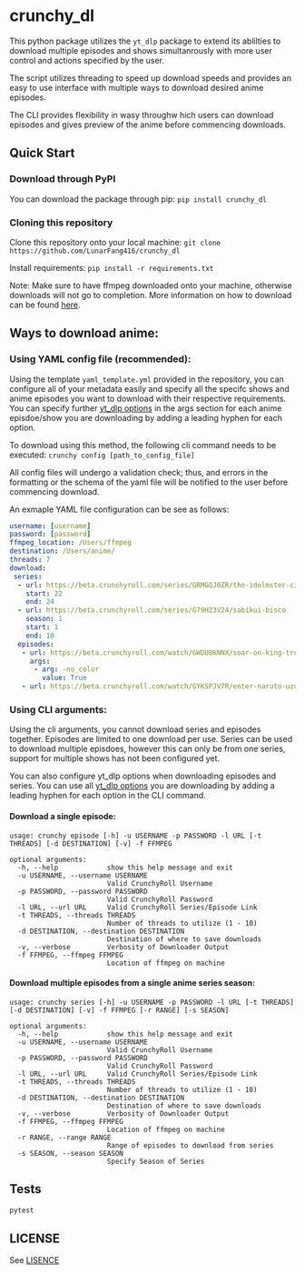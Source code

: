 # crunchy_dl

This python package utilizes the `yt_dlp` package to extend its ablilties to download multiple episodes and shows simultanrously with more user control and actions specified by the user.

The script utilizes threading to speed up download speeds and provides an easy to use interface with multiple ways to download desired anime episodes.

The CLI provides flexibility in wasy throughw hich users can download episodes and gives preview of the anime before commencing downloads.

## Quick Start

### Download through PyPI

You can download the package through pip: `pip install crunchy_dl`

### Cloning this repository

Clone this repository onto your local machine: `git clone https://github.com/LunarFang416/crunchy_dl`

Install requirements: `pip install -r requirements.txt`

Note: Make sure to have ffmpeg downloaded onto your machine, otherwise downloads will not go to completion. More information on how to download can be 
found [here](https://ffmpeg.org).

## Ways to download anime:

### Using YAML config file (recommended):


Using the template `yaml_template.yml` provided in the repository, you can configure all of your metadata easily and specify all the specifc shows and
anime episodes you want to download with their respective requirements. You can specify further [yt_dlp options](https://github.com/yt-dlp/yt-dlp/blob/master/yt_dlp/YoutubeDL.py#L171) in the args section for each anime episdoe/show
you are downloading by adding a leading hyphen for each option.

To download using this method, the following cli command needs to be executed: `crunchy config [path_to_config_file]`

All config files will undergo a validation check; thus, and errors in the formatting or the schema of the yaml file will be notified to the user before
commencing download.

An exmaple YAML file configuration can be see as follows:
```yaml
username: [username]
password: [password]
ffmpeg_location: /Users/ffmpeg
destination: /Users/anime/
threads: 7
download:
 series:
  - url: https://beta.crunchyroll.com/series/GRMGQJ0ZR/the-idolmster-cinderella-girls-theater
    start: 22
    end: 24
  - url: https://beta.crunchyroll.com/series/G79H23V24/sabikui-bisco
    season: 1
    start: 1
    end: 10
  episodes:
   - url: https://beta.crunchyroll.com/watch/GWDU8KNNX/soar-on-king-trumpets
     args:
      - arg: -no_color
        value: True
   - url: https://beta.crunchyroll.com/watch/GYK5PJV7R/enter-naruto-uzumaki
```

### Using CLI arguments:

Using the cli arguments, you cannot download series and episodes together. Episodes are limited to one download per use. Series can be used to download
multiple episdoes, however this can only be from one series, support for multiple shows has not been configured yet.

You can also configure yt_dlp options when downloading episodes and series. You can use all [yt_dlp options](https://github.com/yt-dlp/yt-dlp/blob/master/yt_dlp/YoutubeDL.py#L171) 
you are downloading by adding a leading hyphen for each option in the CLI command.

#### Download a single episode:
```console
usage: crunchy episode [-h] -u USERNAME -p PASSWORD -l URL [-t THREADS] [-d DESTINATION] [-v] -f FFMPEG

optional arguments:
  -h, --help            show this help message and exit
  -u USERNAME, --username USERNAME
                        Valid CrunchyRoll Username
  -p PASSWORD, --password PASSWORD
                        Valid CrunchyRoll Password
  -l URL, --url URL     Valid CrunchyRoll Series/Episode Link
  -t THREADS, --threads THREADS
                        Number of threads to utilize (1 - 10)
  -d DESTINATION, --destination DESTINATION
                        Destination of where to save downloads
  -v, --verbose         Verbosity of Downloader Output
  -f FFMPEG, --ffmpeg FFMPEG
                        Location of ffmpeg on machine
```

#### Download multiple episodes from a single anime series season:

```console
usage: crunchy series [-h] -u USERNAME -p PASSWORD -l URL [-t THREADS] [-d DESTINATION] [-v] -f FFMPEG [-r RANGE] [-s SEASON]

optional arguments:
  -h, --help            show this help message and exit
  -u USERNAME, --username USERNAME
                        Valid CrunchyRoll Username
  -p PASSWORD, --password PASSWORD
                        Valid CrunchyRoll Password
  -l URL, --url URL     Valid CrunchyRoll Series/Episode Link
  -t THREADS, --threads THREADS
                        Number of threads to utilize (1 - 10)
  -d DESTINATION, --destination DESTINATION
                        Destination of where to save downloads
  -v, --verbose         Verbosity of Downloader Output
  -f FFMPEG, --ffmpeg FFMPEG
                        Location of ffmpeg on machine
  -r RANGE, --range RANGE
                        Range of episodes to download from series
  -s SEASON, --season SEASON
                        Specify Season of Series
```

## Tests

```python
pytest
```

## LICENSE

See [LISENCE](https://github.com/LunarFang416/crunchy_dl/blob/master/LICENSE)
